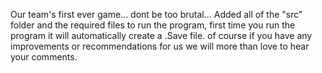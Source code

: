 Our team's first ever game... dont be too brutal... 
Added all of the "src" folder and the required files to run the program, first time you run the program it will automatically create a .Save file.
of course if you have any improvements or recommendations for us we will more than love to hear your comments.
